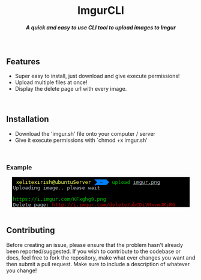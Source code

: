 <h1 align="center"><b>ImgurCLI</b></h1>
<h5 align="center">A quick and easy to use CLI tool to upload images to Imgur</h5>
<div align="center">

</div>
<br/>

## Features

 - Super easy to install, just download and give execute permissions!
 - Upload multiple files at once!
 - Display the delete page url with every image.

<br/>

## Installation
  - Download the 'imgur.sh' file onto your computer / server
  - Give it execute permissions with `chmod +x imgur.sh'
<br/>

### Example
<div align="center">
  <img src="https://github.com/XeliteXirish/ImgurCLI/blob/master/example.png?raw=true"/>
</div>
<br/>

## Contributing
Before creating an issue, please ensure that the problem hasn't already been reported/suggested.
If you wish to contribute to the codebase or docs, feel free to fork the repository, make what ever changes
you want and then submit a pull request.  Make sure to include a description of whatever you change!
